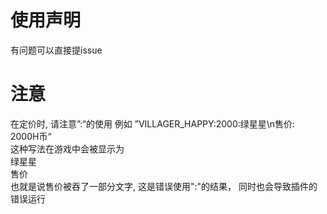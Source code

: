 # 使用声明
有问题可以直接提issue
# 注意
在定价时, 请注意”:“的使用
例如 ”VILLAGER_HAPPY:2000:绿星星\n售价: 2000H币“ <br>
这种写法在游戏中会被显示为<br>
绿星星<br>
售价<br>
也就是说售价被吞了一部分文字, 这是错误使用":"的结果， 同时也会导致插件的错误运行
     
